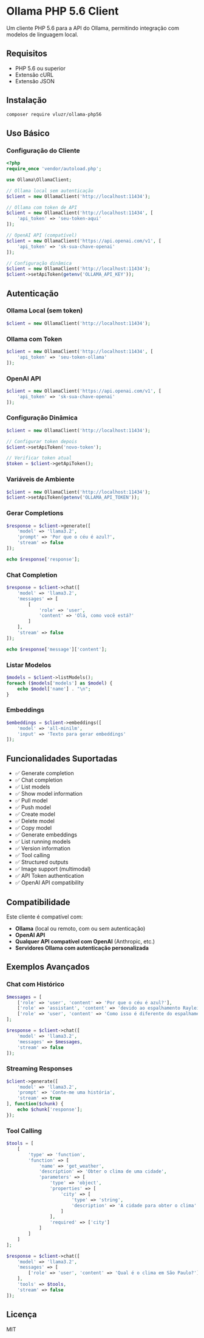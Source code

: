 # Ollama PHP 5.6 Client

Um cliente PHP 5.6 para a API do Ollama, permitindo integração com modelos de linguagem local.

## Requisitos

- PHP 5.6 ou superior
- Extensão cURL
- Extensão JSON

## Instalação

```bash
composer require vluzr/ollama-php56
```

## Uso Básico

### Configuração do Cliente

```php
<?php
require_once 'vendor/autoload.php';

use Ollama\OllamaClient;

// Ollama local sem autenticação
$client = new OllamaClient('http://localhost:11434');

// Ollama com token de API
$client = new OllamaClient('http://localhost:11434', [
    'api_token' => 'seu-token-aqui'
]);

// OpenAI API (compatível)
$client = new OllamaClient('https://api.openai.com/v1', [
    'api_token' => 'sk-sua-chave-openai'
]);

// Configuração dinâmica
$client = new OllamaClient('http://localhost:11434');
$client->setApiToken(getenv('OLLAMA_API_KEY'));
```

## Autenticação

### Ollama Local (sem token)
```php
$client = new OllamaClient('http://localhost:11434');
```

### Ollama com Token
```php
$client = new OllamaClient('http://localhost:11434', [
    'api_token' => 'seu-token-ollama'
]);
```

### OpenAI API
```php
$client = new OllamaClient('https://api.openai.com/v1', [
    'api_token' => 'sk-sua-chave-openai'
]);
```

### Configuração Dinâmica
```php
$client = new OllamaClient('http://localhost:11434');

// Configurar token depois
$client->setApiToken('novo-token');

// Verificar token atual
$token = $client->getApiToken();
```

### Variáveis de Ambiente
```php
$client = new OllamaClient('http://localhost:11434');
$client->setApiToken(getenv('OLLAMA_API_TOKEN'));
```

### Gerar Completions

```php
$response = $client->generate([
    'model' => 'llama3.2',
    'prompt' => 'Por que o céu é azul?',
    'stream' => false
]);

echo $response['response'];
```

### Chat Completion

```php
$response = $client->chat([
    'model' => 'llama3.2',
    'messages' => [
        [
            'role' => 'user',
            'content' => 'Olá, como você está?'
        ]
    ],
    'stream' => false
]);

echo $response['message']['content'];
```

### Listar Modelos

```php
$models = $client->listModels();
foreach ($models['models'] as $model) {
    echo $model['name'] . "\n";
}
```

### Embeddings

```php
$embeddings = $client->embeddings([
    'model' => 'all-minilm',
    'input' => 'Texto para gerar embeddings'
]);
```

## Funcionalidades Suportadas

- ✅ Generate completion
- ✅ Chat completion 
- ✅ List models
- ✅ Show model information
- ✅ Pull model
- ✅ Push model
- ✅ Create model
- ✅ Delete model
- ✅ Copy model
- ✅ Generate embeddings
- ✅ List running models
- ✅ Version information
- ✅ Tool calling
- ✅ Structured outputs
- ✅ Image support (multimodal)
- ✅ API Token authentication
- ✅ OpenAI API compatibility

## Compatibilidade

Este cliente é compatível com:
- **Ollama** (local ou remoto, com ou sem autenticação)
- **OpenAI API** 
- **Qualquer API compatível com OpenAI** (Anthropic, etc.)
- **Servidores Ollama com autenticação personalizada**

## Exemplos Avançados

### Chat com Histórico

```php
$messages = [
    ['role' => 'user', 'content' => 'Por que o céu é azul?'],
    ['role' => 'assistant', 'content' => 'devido ao espalhamento Rayleigh.'],
    ['role' => 'user', 'content' => 'Como isso é diferente do espalhamento Mie?']
];

$response = $client->chat([
    'model' => 'llama3.2',
    'messages' => $messages,
    'stream' => false
]);
```

### Streaming Responses

```php
$client->generate([
    'model' => 'llama3.2',
    'prompt' => 'Conte-me uma história',
    'stream' => true
], function($chunk) {
    echo $chunk['response'];
});
```

### Tool Calling

```php
$tools = [
    [
        'type' => 'function',
        'function' => [
            'name' => 'get_weather',
            'description' => 'Obter o clima de uma cidade',
            'parameters' => [
                'type' => 'object',
                'properties' => [
                    'city' => [
                        'type' => 'string',
                        'description' => 'A cidade para obter o clima'
                    ]
                ],
                'required' => ['city']
            ]
        ]
    ]
];

$response = $client->chat([
    'model' => 'llama3.2',
    'messages' => [
        ['role' => 'user', 'content' => 'Qual é o clima em São Paulo?']
    ],
    'tools' => $tools,
    'stream' => false
]);
```

## Licença

MIT
